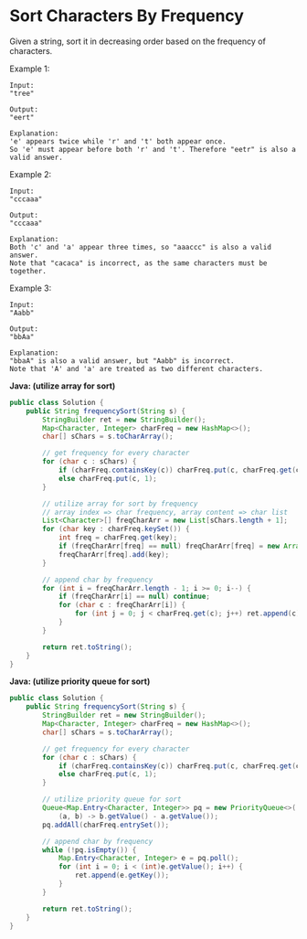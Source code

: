 # Sort Characters By Frequency

Given a string, sort it in decreasing order based on the frequency of characters.

Example 1:

    Input:
    "tree"

    Output:
    "eert"

    Explanation:
    'e' appears twice while 'r' and 't' both appear once.
    So 'e' must appear before both 'r' and 't'. Therefore "eetr" is also a valid answer.

Example 2:

    Input:
    "cccaaa"

    Output:
    "cccaaa"

    Explanation:
    Both 'c' and 'a' appear three times, so "aaaccc" is also a valid answer.
    Note that "cacaca" is incorrect, as the same characters must be together.

Example 3:

    Input:
    "Aabb"

    Output:
    "bbAa"

    Explanation:
    "bbaA" is also a valid answer, but "Aabb" is incorrect.
    Note that 'A' and 'a' are treated as two different characters.


**Java: (utilize array for sort)**
```java
public class Solution {
    public String frequencySort(String s) {
        StringBuilder ret = new StringBuilder();
        Map<Character, Integer> charFreq = new HashMap<>();
        char[] sChars = s.toCharArray();

        // get frequency for every character
        for (char c : sChars) {
            if (charFreq.containsKey(c)) charFreq.put(c, charFreq.get(c) + 1);
            else charFreq.put(c, 1);
        }

        // utilize array for sort by frequency
        // array index => char frequency, array content => char list
        List<Character>[] freqCharArr = new List[sChars.length + 1];
        for (char key : charFreq.keySet()) {
            int freq = charFreq.get(key);
            if (freqCharArr[freq] == null) freqCharArr[freq] = new ArrayList<>();
            freqCharArr[freq].add(key);
        }

        // append char by frequency
        for (int i = freqCharArr.length - 1; i >= 0; i--) {
            if (freqCharArr[i] == null) continue;
            for (char c : freqCharArr[i]) {
                for (int j = 0; j < charFreq.get(c); j++) ret.append(c);
            }
        }

        return ret.toString();
    }
}
```

**Java: (utilize priority queue for sort)**
```java
public class Solution {
    public String frequencySort(String s) {
        StringBuilder ret = new StringBuilder();
        Map<Character, Integer> charFreq = new HashMap<>();
        char[] sChars = s.toCharArray();

        // get frequency for every character
        for (char c : sChars) {
            if (charFreq.containsKey(c)) charFreq.put(c, charFreq.get(c) + 1);
            else charFreq.put(c, 1);
        }

        // utilize priority queue for sort
        Queue<Map.Entry<Character, Integer>> pq = new PriorityQueue<>(
            (a, b) -> b.getValue() - a.getValue());
        pq.addAll(charFreq.entrySet());

        // append char by frequency
        while (!pq.isEmpty()) {
            Map.Entry<Character, Integer> e = pq.poll();
            for (int i = 0; i < (int)e.getValue(); i++) {
                ret.append(e.getKey());
            }
        }

        return ret.toString();
    }
}
```
